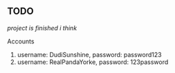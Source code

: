 TODO 
-
*project is finished i think*

Accounts
1. username: DudiSunshine, password: password123
2. username: RealPandaYorke, password: 123password
